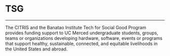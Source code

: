 # TSG

---

The CITRIS and the Banatao Institute Tech for Social Good Program provides funding support to UC Merced undergraduate students, groups, teams or organizations developing hardware, software, events or programs that support healthy, sustainable, connected, and equitable livelihoods in the United States and abroad.